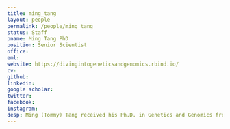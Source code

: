 ```yaml
---
title: ming_tang
layout: people
permalink: /people/ming_tang
status: Staff
pname: Ming Tang PhD
position: Senior Scientist
office:
eml:
website: https://divingintogeneticsandgenomics.rbind.io/
cv:
github:
linkedin:
google scholar:
twitter:
facebook:
instagram:
desp: Ming (Tommy) Tang received his Ph.D. in Genetics and Genomics from the University of Florida in 2014. He is a computational biologist who has extensive experience in analyzing large-scale (epi)genomic/transcriptomic data and pipelining workflows. Recently, he extended his experience in analyzing single-cell sequencing data. He is working on the Cancer Immunologic Data Commons (CIDC) project. More info can be found on his website.
---
```

